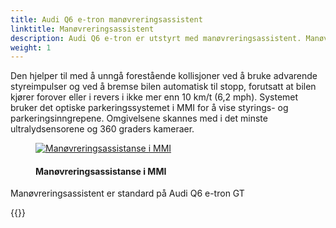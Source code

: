 ```yaml
---
title: Audi Q6 e-tron manøvreringsassistent
linktitle: Manøvreringsassistent
description: Audi Q6 e-tron er utstyrt med manøvreringsassistent. Manøvreringsassistent gjenkjenner bevegelige og stillestående gjenstander som er større enn 10 centimeter (3,9 tommer), for eksempel en søyle i et parkeringshus eller et kjøretøy i bevegelse.
weight: 1
---
```

<!-- markdownlint-disable MD033 -->

Den hjelper til med å unngå forestående kollisjoner ved å bruke advarende styreimpulser og ved å bremse bilen automatisk til stopp, forutsatt at bilen kjører forover eller i revers i ikke mer enn 10 km/t (6,2 mph). Systemet bruker det optiske parkeringssystemet i MMI for å vise styrings- og parkeringsinngrepene. Omgivelsene skannes med i det minste ultralydsensorene og 360 graders kameraer.

<figure>
    <a href="https://media.electrichasgoneaudi.net/multimedia/models/e-tron/technology/drivingassistance/maneuveringassist/manuveringassist.jpg">
        <img src="https://media.electrichasgoneaudi.net/multimedia/models/e-tron/technology/drivingassistance/maneuveringassist/manuveringassists.jpg"
        class="img-fluid" alt="Manøvreringsassistanse i MMI" title="Manøvreringsassistanse i MMI">
    </a>
    <figcaption><h4>Manøvreringsassistanse i MMI</h4></figcaption>
</figure>

 Manøvreringsassistent er standard på Audi Q6 e-tron GT


{{<children description="true" />}}
